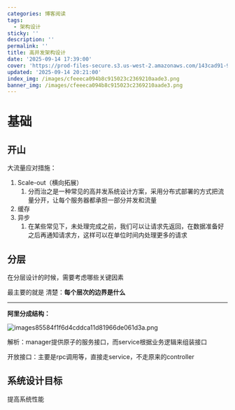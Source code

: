 ```yaml
---
categories: 博客阅读
tags:
  - 架构设计
sticky: ''
description: ''
permalink: ''
title: 高并发架构设计
date: '2025-09-14 17:39:00'
cover: 'https://prod-files-secure.s3.us-west-2.amazonaws.com/143cad91-961b-48b0-82dc-78fbb6eb5abe/ef1d6779-f59d-4ac8-939c-739233d734ec/wallhaven-vpx9g3.png?X-Amz-Algorithm=AWS4-HMAC-SHA256&X-Amz-Content-Sha256=UNSIGNED-PAYLOAD&X-Amz-Credential=ASIAZI2LB466ZUQNRA6A%2F20250917%2Fus-west-2%2Fs3%2Faws4_request&X-Amz-Date=20250917T100039Z&X-Amz-Expires=3600&X-Amz-Security-Token=IQoJb3JpZ2luX2VjECkaCXVzLXdlc3QtMiJGMEQCIHsBZI%2FdWcLVmm4sDbrASprF03DDJj3gv%2FpY7Jd16rxjAiAk57qt3nlBspL9GkGgzZnkiuD2ZSAqn3l03E%2BEb9Ib7SqIBAii%2F%2F%2F%2F%2F%2F%2F%2F%2F%2F8BEAAaDDYzNzQyMzE4MzgwNSIMb7tnqysV4Lar%2BOKqKtwDLtjY5ufDAMFD6PVDLG6pZAIc%2B2UqC4Rmo9%2Fu9ayZDl22bfz4VdBo6KfX2BqxqzSH8x59XhIH7GNWnsO4VV%2FTLpbB2whKMxdmdZB3UHh3g3oydcEw0EDE3o8JO4vkKQkOcrP4qIGGqgXA79xL2204zHqWtX16aNlOY8iADWg94MetcCdAd33VRCYg1AZDY7oHy0fbik7Sws96mIUegQAtlpPvZ5zKKKuud2KlUUZamJMAQ5vtax5ZkpvEhj5IqJHdU8ByuOtDbCT%2BhkUH2wCytarQA%2FohWxhwQ0EVlMb3kJ4dBLo5zVvtQwjBHX8hPB0ovHow9Wg4gpWnIs40ZXtozQtyuNAWaIcIWyzLebbdaoNu9LWywXh73CL974wXf1vGDaQ7EtCPzTZsWZJmdU%2BOGw7Vv0kq%2BQJXJJ1DSVK%2F5JlazZwhaJ9yrfpLIW70N6i7IywrHvbdPyVWGF01MljY4G8L8fnrSVrRujZeHTz9Io76FtQFVFJeGgtt5Ga4ua%2F5pf5vNRPv57Qtlo8ypw0Jh57rkxQW9W7MNxB393qhmvh3h0XQ2kZY75EwBEYgedo4dN1OsX46odgy7O6sAVncVoUY0Plo0CjC9RWcITK6fwg8BnwHnUh1jvCONAIw2empxgY6pgEH3bwGL81i6n9233sC4NxXp2eHmdplnBp5mrGYWxs7wEkxiZURfVUhaceDc4cpY0HcHzmH024kUjFycVadAQ7tLdWblMqxtiat2b1hiTEUoHu19Jd2vvDgc00xJeiDrN4%2ByheeT8rODZ0sGWv1UkaEkqYelCvlcnFmA6dWfDtLI2vnoC3ROh0QaE4N5Ah%2BQ4sO00mKgv3QcCPotwuQ3uSEKYTTaR9E&X-Amz-Signature=7fa960f5797c6df04332bae2fa35e68c8cf9475ba7c423780393e2d4a2498bcd&X-Amz-SignedHeaders=host&x-amz-checksum-mode=ENABLED&x-id=GetObject'
updated: '2025-09-14 20:21:00'
index_img: /images/cfeeeca094b8c915023c2369210aade3.png
banner_img: /images/cfeeeca094b8c915023c2369210aade3.png
---
```


# 基础


## 开山


大流量应对措施：

1. Scale-out（横向拓展）
    1. 分而治之是一种常见的高并发系统设计方案，采用分布式部署的方式把流量分开，让每个服务器都承担一部分并发和流量
2. 缓存
3. 异步
    1. 在某些常见下，未处理完成之前，我们可以让请求先返回，在数据准备好之后再通知请求方，这样可以在单位时间内处理更多的请求

## 分层


在分层设计的时候，需要考虑哪些关键因素


最主要的就是 清楚：**每个层次的边界是什么**


---


**阿里分成结构：**


![images85584f1f6d4cddca11d81966de061d3a.png](/images/76b91b81b572afd296408e6ff7e2451f.png)


解析：manager提供原子的服务接口，而service根据业务逻辑来组装接口


开放接口：主要是rpc调用等，直接走service，不走原来的controller


## 系统设计目标


提高系统性能

